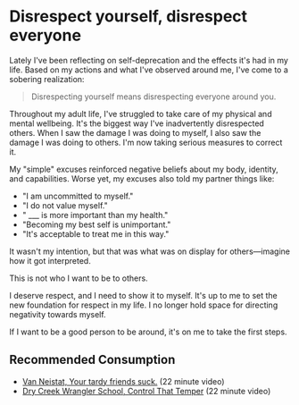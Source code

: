 # Disrespect yourself, disrespect everyone

Lately I've been reflecting on self-deprecation and the effects it's had in my life. Based on my actions and what I've observed around me, I've come to a sobering realization:

> Disrespecting yourself means disrespecting everyone around you.

Throughout my adult life, I've struggled to take care of my physical and mental wellbeing. It's the biggest way I've inadvertently disrespected others. When I saw the damage I was doing to myself, I also saw the damage I was doing to others. I'm now taking serious measures to correct it.

My "simple" excuses reinforced negative beliefs about my body, identity, and capabilities. Worse yet, my excuses also told my partner things like:

- "I am uncommitted to myself."
- "I do not value myself."
- " ___ is more important than my health."
- "Becoming my best self is unimportant."
- "It's acceptable to treat me in this way."

It wasn't my intention, but that was what was on display for others—imagine how it got interpreted.

This is not who I want to be to others.

I deserve respect, and I need to show it to myself. It's up to me to set the new foundation for respect in my life. I no longer hold space for directing negativity towards myself.

If I want to be a good person to be around, it's on me to take the first steps.

## Recommended Consumption
- [Van Neistat, Your tardy friends suck.](https://youtu.be/Hm4mr7jzSpQ?si=fS9_BKXyE_PrYDIs) (22 minute video)
- [Dry Creek Wrangler School, Control That Temper](https://youtu.be/CUrh306DSTY?si=QiAcfJhIDepKYCtJ) (22 minute video)

